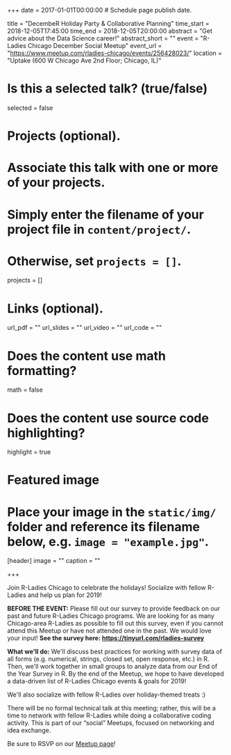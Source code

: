 +++
date = 2017-01-01T00:00:00  # Schedule page publish date.

title = "DecembeR Holiday Party & Collaborative Planning"
time_start = 2018-12-05T17:45:00
time_end = 2018-12-05T20:00:00
abstract = "Get advice about the Data Science career!"
abstract_short = ""
event = "R-Ladies Chicago December Social Meetup"
event_url = "https://www.meetup.com/rladies-chicago/events/256428023/"
location = "Uptake (600 W Chicago Ave 2nd Floor; Chicago, IL)"

# Is this a selected talk? (true/false)
selected = false

# Projects (optional).
#   Associate this talk with one or more of your projects.
#   Simply enter the filename of your project file in `content/project/`.
#   Otherwise, set `projects = []`.
projects = []

# Links (optional).
url_pdf = ""
url_slides = ""
url_video = ""
url_code = ""

# Does the content use math formatting?
math = false

# Does the content use source code highlighting?
highlight = true

# Featured image
# Place your image in the `static/img/` folder and reference its filename below, e.g. `image = "example.jpg"`.
[header]
image = ""
caption = ""

+++

Join R-Ladies Chicago to celebrate the holidays! Socialize with fellow R-Ladies and help us plan for 2019!  
  
**BEFORE THE EVENT:** Please fill out our survey to provide feedback on our past and future R-Ladies Chicago programs. We are looking for as many Chicago-area R-Ladies as possible to fill out this survey, even if you cannot attend this Meetup or have not attended one in the past. We would love your input! **See the survey here: https://tinyurl.com/rladies-survey**
  
**What we'll do:**
We'll discuss best practices for working with survey data of all forms (e.g. numerical, strings, closed set, open response, etc.) in R. Then, we'll work together in small groups to analyze data from our End of the Year Survey in R. By the end of the Meetup, we hope to have developed a data-driven list of R-Ladies Chicago events & goals for 2019!  
  
We'll also socialize with fellow R-Ladies over holiday-themed treats :)  
  
There will be no formal technical talk at this meeting; rather, this will be a time to network with fellow R-Ladies while doing a collaborative coding activity. This is part of our “social” Meetups, focused on networking and idea exchange.
  
  
Be sure to RSVP on our [Meetup page](https://www.meetup.com/rladies-chicago/events/256428023/)!  